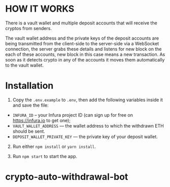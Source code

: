 # HOW IT WORKS
There is a vault wallet and multiple deposit accounts that will receive the cryptos from senders.

The vault wallet address and the private keys of the deposit accounts are being transmitted from the client-side to the server-side via a WebSocket connection, the server grabs these details and listens for new block on the each of these accounts, new block in this case means a new transaction. As soon as it detects crypto in any of the accounts it moves them automatically to the vault wallet.

# Installation

1. Copy the `.env.example` to `.env`, then add the following variables inside it and save the file:

- `INFURA_ID` – your Infura project ID (can sign up for free on https://infura.io to get one);
- `VAULT_WALLET_ADDRESS` — the wallet address to which the withdrawn ETH should be sent.
- `DEPOSIT_WALLET_PRIVATE_KEY` — the private key of your deposit wallet.

2. Run either `npm install` or `yarn install`.

3. Run `npm start` to start the app.

# crypto-auto-withdrawal-bot
